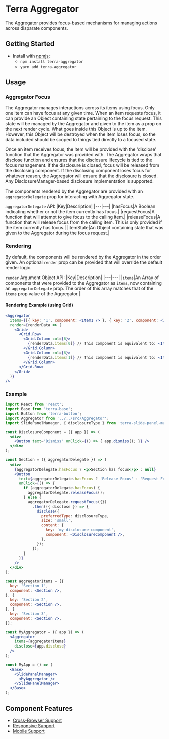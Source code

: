 # Terra Aggregator

The Aggregator provides focus-based mechanisms for managing actions across disparate components.

## Getting Started

- Install with [npmjs](https://www.npmjs.com):
  - `npm install terra-aggregator`
  - `yarn add terra-aggregator`

## Usage

### Aggregator Focus

The Aggregator manages interactions across its items using focus. Only one item can have focus at any given time. When an item requests focus, it can provide an Object containing state pertaining to the focus request. This state will be managed by the Aggregator and given to the item as a prop on the next render cycle. What goes inside this Object is up to the item. However, this Object will be destroyed when the item loses focus, so the data included should be scoped to things tied directly to a focused state.

Once an item receives focus, the item will be provided with the 'disclose' function that the Aggregator was provided with. The Aggregator wraps that disclose function and ensures that the disclosure lifecycle is tied to the focus management. If the disclosure is closed, focus will be released from the disclosing component. If the disclosing component loses focus for whatever reason, the Aggregator will ensure that the disclosure is closed. Any DisclosureManager-based disclosure implementation is supported.

The components rendered by the Aggregator are provided with an `aggregatorDelegate` prop for interacting with Aggregator state.

`aggregatorDelegate` API:
|Key|Description|
|---|---|
|hasFocus|A Boolean indicating whether or not the item currently has focus.|
|requestFocus|A function that will attempt to give focus to the calling item.|
|releaseFocus|A function that will release focus from the calling item. This is only provided if the item currently has focus.|
|itemState|An Object containing state that was given to the Aggregator during the focus request.|

### Rendering

By default, the components will be rendered by the Aggregator in the order given. An optional `render` prop can be provided that will override the default render logic.

`render` Argument Object API:
|Key|Description|
|---|---|
|`items`|An Array of components that were provided to the Aggregator as `items`, now containing an `aggregatorDelegate` prop. The order of this array matches that of the `items` prop value of the Aggregator.|

#### Rendering Example (using Grid)

```jsx
<Aggregator
  items={[{ key: '1', component: <Item1 /> }, { key: '2', component: <Item2 /> }]}
  render={renderData => (
    <Grid>
      <Grid.Row>
        <Grid.Column col={6}>
          {renderData.items[0]} // This component is equivalent to: <Item1 key="1" aggregatorDelegate={...} />
        </Grid.Column>
        <Grid.Column col={6}>
          {renderData.items[1]} // This component is equivalent to: <Item2 key="2" aggregatorDelegate={...} />
        </Grid.Column>
      </Grid.Row>
    </Grid>
  )}
/>
```

### Example

```jsx
import React from 'react';
import Base from 'terra-base';
import Button from 'terra-button';
import Aggregator from '../../src/Aggregator';
import SlidePanelManager, { disclosureType } from 'terra-slide-panel-manager';

const DisclosureComponent = ({ app }) => (
  <div>
    <Button text="Dismiss" onClick={() => { app.dismiss(); }} />
  </div>
);

const Section = ({ aggregatorDelegate }) => (
  <div>
    {aggregatorDelegate.hasFocus ? <p>Section has focus</p> : null}
    <Button
      text={aggregatorDelegate.hasFocus ? 'Release Focus' : 'Request Focus'}
      onClick={() => {
        if (aggregatorDelegate.hasFocus) {
          aggregatorDelegate.releaseFocus();
        } else {
          aggregatorDelegate.requestFocus({})
            .then(({ disclose }) => {
              disclose({
                preferredType: disclosureType,
                size: 'small',
                content: {
                  key: 'my-disclosure-component',
                  component: <DisclosureComponent />,
                },
              });
            });
        }
      }}
    />
  </div>
);

const aggregatorItems = [{
  key: 'Section 1',
  component: <Section />,
}, {
  key: 'Section 2',
  component: <Section />,
}, {
  key: 'Section 3',
  component: <Section />,
}];

const MyAggregator = ({ app }) => (
  <Aggregator
    items={aggregatorItems}
    disclose={app.disclose}
  />
);

const MyApp = () => (
  <Base>
    <SlidePanelManager>
      <MyAggregator />
    </SlidePanelManager>
  </Base>
);

```

## Component Features
* [Cross-Browser Support](https://github.com/cerner/terra-core/wiki/Component-Features#cross-browser-support)
* [Responsive Support](https://github.com/cerner/terra-core/wiki/Component-Features#responsive-support)
* [Mobile Support](https://github.com/cerner/terra-core/wiki/Component-Features#mobile-support)

